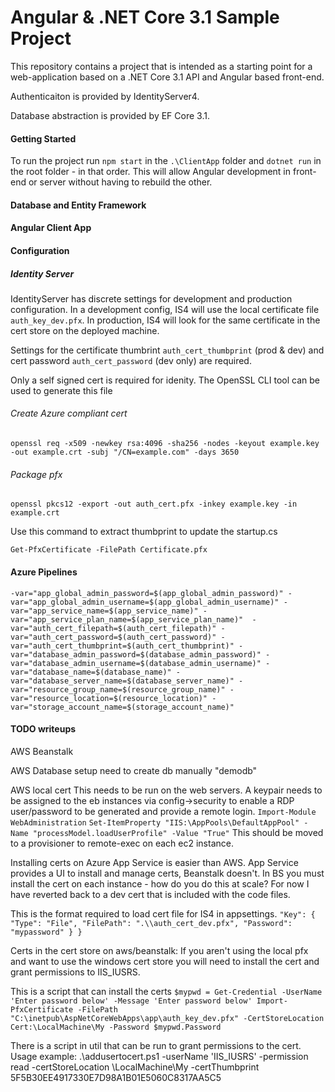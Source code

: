 ﻿# Angular & .NET Core 3.1 Sample Project
This repository contains a project that is intended as a starting point for a web-application based on a .NET Core 3.1 API and Angular based front-end.

Authenticaiton is provided by IdentityServer4.

Database abstraction is provided by EF Core 3.1.

#### Getting Started
To run the project run `npm start` in the `.\ClientApp` folder and `dotnet run` in the root folder - in that order. This will allow Angular development in front-end or server without having to rebuild the other.

#### Database and Entity Framework

#### Angular Client App

#### Configuration
##### Identity Server
IdentityServer has discrete settings for development and production configuration. In a development config, IS4 will use the local certificate file `auth_key_dev.pfx`. In production, IS4 will look for the same certificate in the cert store on the deployed machine.

Settings for the certificate thumbrint `auth_cert_thumbprint` (prod & dev) and cert password `auth_cert_password` (dev only) are required.

Only a self signed cert is required for idenity. The OpenSSL CLI tool can be used to generate this file

###### Create Azure compliant cert
`openssl req -x509 -newkey rsa:4096 -sha256 -nodes -keyout example.key -out example.crt -subj "/CN=example.com" -days 3650`

###### Package pfx
`openssl pkcs12 -export -out auth_cert.pfx -inkey example.key -in example.crt`

Use this command to extract thumbprint to update the startup.cs

`Get-PfxCertificate -FilePath Certificate.pfx`

#### Azure Pipelines

`-var="app_global_admin_password=$(app_global_admin_password)" -var="app_global_admin_username=$(app_global_admin_username)" -var="app_service_name=$(app_service_name)" -var="app_service_plan_name=$(app_service_plan_name)"  -var="auth_cert_filepath=$(auth_cert_filepath)" -var="auth_cert_password=$(auth_cert_password)" -var="auth_cert_thumbprint=$(auth_cert_thumbprint)" -var="database_admin_password=$(database_admin_password)" -var="database_admin_username=$(database_admin_username)" -var="database_name=$(database_name)" -var="database_server_name=$(database_server_name)" -var="resource_group_name=$(resource_group_name)" -var="resource_location=$(resource_location)" -var="storage_account_name=$(storage_account_name)"`

#### TODO writeups

AWS Beanstalk

AWS Database setup
need to create db manually "demodb"

AWS local cert
This needs to be run on the web servers. A keypair needs to be assigned to the eb instances via config->security to enable a RDP user/password to be generated and provide a remote login.
`Import-Module WebAdministration`
`Set-ItemProperty "IIS:\AppPools\DefaultAppPool" -Name "processModel.loadUserProfile" -Value "True"`
This should be moved to a provisioner to remote-exec on each ec2 instance.

Installing certs on Azure App Service is easier than AWS. App Service provides a UI to install and manage certs, Beanstalk doesn't. In BS you must install the cert on each instance - how do you do this at scale? For now I have reverted back to a dev cert that is included with the code files.

This is the format required to load cert file for IS4 in appsettings.
`"Key": {
      		"Type": "File",
      		"FilePath": ".\\auth_cert_dev.pfx",
      		"Password": "mypassword"
	}
}`

Certs in the cert store on aws/beanstalk:
If you aren't using the local pfx and want to use the windows cert store you will need to install the cert and grant permissions to IIS_IUSRS.

This is a script that can install the certs
`$mypwd = Get-Credential -UserName 'Enter password below' -Message 'Enter password below'
Import-PfxCertificate -FilePath "C:\inetpub\AspNetCoreWebApps\app\auth_key_dev.pfx" -CertStoreLocation Cert:\LocalMachine\My -Password $mypwd.Password`

There is a script in util that can be run to grant permissions to the cert. Usage example:
.\addusertocert.ps1 -userName 'IIS_IUSRS' -permission read -certStoreLocation \LocalMachine\My -certThumbprint 5F5B30EE4917330E7D98A1B01E5060C8317AA5C5

